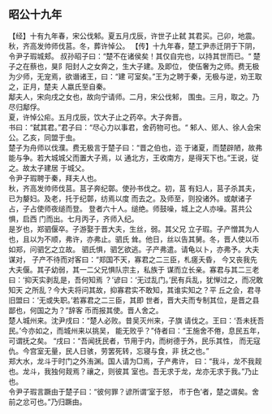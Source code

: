 ## 昭公十九年

【经】十有九年春，宋公伐邾。夏五月戊辰，许世子止弑
其君买。己卯，地震。秋，齐高发帅师伐莒。冬，葬许悼公。
【传】十九年春，楚工尹赤迁阴于下阴，令尹子瑕城郏。
叔孙昭子曰：“楚不在诸侯矣！其仅自完也，以持其世而已。“
楚子之在蔡也，狊阝阳封人之女奔之，生大子建。及即位，
使伍奢为之师。费无极为少师，无宠焉，欲谮诸王，曰：“建
可室矣。”王为之聘于秦，无极与逆，劝王取之，正月，楚夫
人嬴氏至自秦。  
鄅夫人，宋向戌之女也，故向宁请师。二月，宋公伐邾，
围虫。三月，取之。乃尽归鄅俘。  
夏，许悼公疟。五月戊辰，饮大子止之药卒。大子奔晋。  
书曰：“弑其君。”君子曰：“尽心力以事君，舍药物可也。“
邾人、郳人、徐人会宋公。乙亥，同盟于虫。  
楚子为舟师以伐濮。费无极言于楚子曰：“晋之伯也，迩
于诸夏，而楚辟陋，故弗能与争。若大城城父而置大子焉，以
通北方，王收南方，是得天下也。”王说，従之。故太子建居
于城父。  
令尹子瑕聘于秦，拜夫人也。  
秋，齐高发帅师伐莒。莒子奔纪鄣。使孙书伐之。初，莒
有妇人，莒子杀其夫，已为嫠妇。及老，托于纪鄣，纺焉以度
而去之。及师至，则投诸外。或献诸子占，子占使师夜缒而登。
登者六十人。缒绝。师鼓噪，城上之人亦噪。莒共公惧，启西
门而出。七月丙子，齐师入纪。  
是岁也，郑驷偃卒。子游娶于晋大夫，生丝，弱。其父兄
立子瑕。子产憎其为人也，且以为不顺，弗许，亦弗止。驷氏
耸。他日，丝以告其舅。冬，晋人使以币如郑，问驷乞之立故。
驷氏惧，驷乞欲逃。子产弗遣。请龟以卜，亦弗予。大夫谋对，
子产不待而对客曰：“郑国不天，寡君之二三臣，札瘥夭昏，
今又丧我先大夫偃。其子幼弱，其一二父兄惧队宗主，私族于
谋而立长亲。寡君与其二三老曰：‘抑天实剥乱是，吾何知焉
？’谚曰：‘无过乱门。’民有兵乱，犹惮过之，而况敢知天
之所乱？今大夫将问其故，抑寡君实不敢知，其谁实知之？平
丘之会，君寻旧盟曰：‘无或失职。’若寡君之二三臣，其即
世者，晋大夫而专制其位，是晋之县鄙也，何国之为？”辞客
币而报其使。晋人舍之。  
楚人城州来。沈尹戌曰：“楚人必败。昔吴灭州来，子旗
请伐之。王曰：‘吾未抚吾民。’今亦如之，而城州来以挑吴，
能无败乎？”侍者曰：“王施舍不倦，息民五年，可谓抚之矣。
“戌曰：“吾闻抚民者，节用于内，而树德于外，民乐其性，
而无寇仇。今宫室无量，民人日骇，劳罢死转，忘寝与食，非
抚之也。”  
郑大水，龙斗于时门之外洧渊。国人请为□焉，子产弗许，
曰：“我斗，龙不我觌也。龙斗，我独何觌焉？禳之，则彼其
室也。吾无求于龙，龙亦无求于我。”乃止也。  
令尹子瑕言蹶由于楚子曰：“彼何罪？谚所谓‘室于怒，
市于色’者，楚之谓矣。舍前之忿可也。”乃归蹶由。


